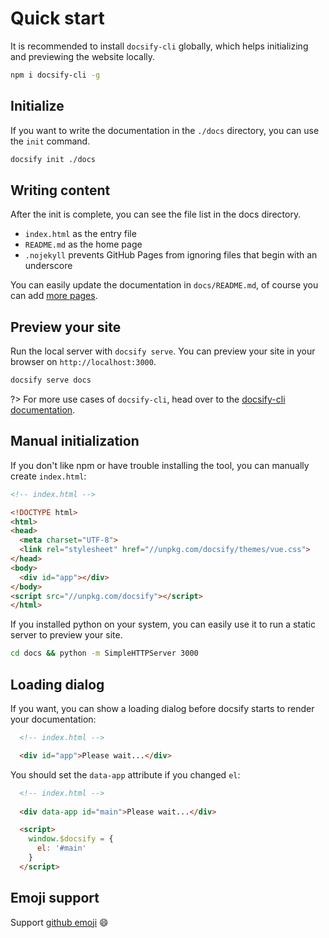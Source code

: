 # Quick start

It is recommended to install `docsify-cli` globally, which helps initializing and previewing the website locally.

```bash
npm i docsify-cli -g
```

## Initialize

If you want to write the documentation in the `./docs` directory, you can use the `init` command.

```bash
docsify init ./docs
```

## Writing content

After the init is complete, you can see the file list in the docs directory.


- `index.html` as the entry file
- `README.md` as the home page
- `.nojekyll` prevents GitHub Pages from ignoring files that begin with an underscore

You can easily update the documentation in `docs/README.md`, of course you can add [more pages](more-pages).

## Preview your site

Run the local server with `docsify serve`. You can preview your site in your browser on `http://localhost:3000`.


```bash
docsify serve docs
```

?> For more use cases of `docsify-cli`, head over to the [docsify-cli documentation](https://github.com/QingWei-Li/docsify-cli).

## Manual initialization

If you don't like npm or have trouble installing the tool, you can manually create `index.html`:

```html
<!-- index.html -->

<!DOCTYPE html>
<html>
<head>
  <meta charset="UTF-8">
  <link rel="stylesheet" href="//unpkg.com/docsify/themes/vue.css">
</head>
<body>
  <div id="app"></div>
</body>
<script src="//unpkg.com/docsify"></script>
</html>
```

If you installed python on your system, you can easily use it to run a static server to preview your site.

```bash
cd docs && python -m SimpleHTTPServer 3000
```

## Loading dialog

If you want, you can show a loading dialog before docsify starts to render your documentation:

```html
  <!-- index.html -->

  <div id="app">Please wait...</div>
```

You should set the `data-app` attribute if you changed `el`:

```html
  <!-- index.html -->
  
  <div data-app id="main">Please wait...</div>

  <script>
    window.$docsify = {
      el: '#main'
    }
  </script>
```

## Emoji support

Support [github emoji](https://github.com/scotch-io/All-Github-Emoji-Icons) :smile:
